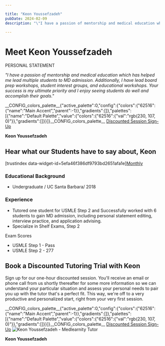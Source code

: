 ```yaml
---

title: "Keon Youssefzadeh"
pubDate: 2024-02-09
description: "\"I have a passion of mentorship and medical education which has helped me lead multiple students to MD admission. Additionally, I have lead board prep work"

---
```



# Meet Keon Youssefzadeh

PERSONAL STATEMENT

_"I have a passion of mentorship and medical education which has helped me lead multiple students to MD admission. Additionally, I have lead board prep workshops, student interest groups, and educational workshops. Your success is my ultimate priority and I enjoy seeing students do well and accomplish their goals."_

\_\_CONFIG\_colors\_palette\_\_{"active\_palette":0,"config":{"colors":{"62516":{"name":"Main Accent","parent":-1}},"gradients":\[\]},"palettes":\[{"name":"Default Palette","value":{"colors":{"62516":{"val":"rgb(230, 107, 0)"}},"gradients":\[\]}}\]}\_\_CONFIG\_colors\_palette\_\_ [Discounted Session Sign-Up](/purchase-discounted-session/)

**Keon Youssefzadeh**

## Hear what our Students have to say about, Keon

\[trustindex data-widget-id=5efa46f386df9793bd2651afa1e\][Monthly](#)

### Educational Background

- Undergraduate / UC Santa Barbara/ 2018

### Experience

- Tutored one student for USMLE Step 2 and Successfully worked with 6 students to gain MD admission, including personal statement editing, interview practice, and application advising.
- Specialize in Shelf Exams, Step 2

Exam Scores

- USMLE Step 1 - Pass
- USMLE Step 2 - 277

## Book a Discounted Tutoring Trial with Keon

Sign up for our one-hour discounted session. You'll receive an email or phone call from us shortly thereafter for some more information so we can understand your particular situation and assess your personal needs to pair you up with the tutor that's a perfect fit. This way, we're off to a very productive and personalized start, right from your very first session.

\_\_CONFIG\_colors\_palette\_\_{"active\_palette":0,"config":{"colors":{"62516":{"name":"Main Accent","parent":-1}},"gradients":\[\]},"palettes":\[{"name":"Default Palette","value":{"colors":{"62516":{"val":"rgb(230, 107, 0)"}},"gradients":\[\]}}\]}\_\_CONFIG\_colors\_palette\_\_ [Discounted Session Sign-Up](/purchase-discounted-session/) ![Keon Youssefzadeh - Medlearnity Tutor](https://i2xfwztd2ksbegse.public.blob.vercel-storage.com/wp/2024/02/Keon-Youssefzadeh.webp "Keon Youssefzadeh")

**Keon Youssefzadeh**
